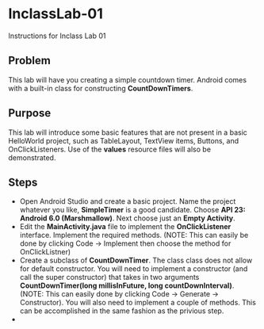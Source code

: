 # InclassLab-01
Instructions for Inclass Lab 01

## Problem
This lab will have you creating a simple countdown timer. Android comes with a built-in class for constructing **CountDownTimers**.

## Purpose
This lab will introduce some basic features that are not present in a basic HelloWorld project, such as TableLayout, TextView items, Buttons, and OnClickListeners. Use of the **values** resource files will also be demonstrated.  

## Steps
* Open Android Studio and create a basic project. Name the project whatever you like, **SimpleTimer** is a good candidate. Choose **API 23: Android 6.0 (Marshmallow)**. Next choose just an **Empty Activity**.
* Edit the **MainActivity.java** file to implement the **OnClickListener** interface. Implement the required methods. (NOTE: This can easily be done by clicking Code -> Implement then choose the method for OnClickListner)
* Create a subclass of **CountDownTimer**. The class class does not allow for default constructor. You will need to implement a constructor (and call the super constructor) that takes in two arguments **CountDownTimer(long millisInFuture, long countDownInterval)**. (NOTE: This can easily done by clicking Code -> Generate -> Constructor). You will also need to implement a couple of methods. This can be accomplished in the same fashion as the privious step.
* 
